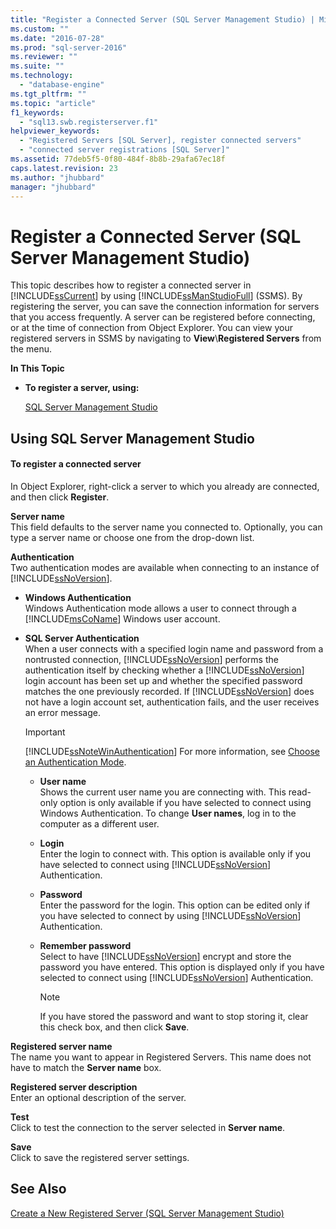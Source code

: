 ```yaml
---
title: "Register a Connected Server (SQL Server Management Studio) | Microsoft Docs"
ms.custom: ""
ms.date: "2016-07-28"
ms.prod: "sql-server-2016"
ms.reviewer: ""
ms.suite: ""
ms.technology: 
  - "database-engine"
ms.tgt_pltfrm: ""
ms.topic: "article"
f1_keywords: 
  - "sql13.swb.registerserver.f1"
helpviewer_keywords: 
  - "Registered Servers [SQL Server], register connected servers"
  - "connected server registrations [SQL Server]"
ms.assetid: 77deb5f5-0f80-484f-8b8b-29afa67ec18f
caps.latest.revision: 23
ms.author: "jhubbard"
manager: "jhubbard"
---
```

# Register a Connected Server (SQL Server Management Studio)
  This topic describes how to register a connected server in [!INCLUDE[ssCurrent](../../a9notintoc/includes/sscurrent-md.md)] by using [!INCLUDE[ssManStudioFull](../../a9notintoc/includes/ssmanstudiofull-md.md)] (SSMS). By registering the server, you can save the connection information for servers that you access frequently. A server can be registered before connecting, or at the time of connection from Object Explorer.  You can view your registered servers in SSMS by navigating to **View**\\**Registered Servers** from the menu.
  
 **In This Topic**  
  
-   **To register a server, using:**  
  
     [SQL Server Management Studio](#SSMSProcedure)  
  
##  <a name="SSMSProcedure"></a> Using SQL Server Management Studio  
  
#### To register a connected server  
  
In Object Explorer, right-click a server to which you already are connected, and then click **Register**.
  
**Server name**  
This field defaults to the server name you connected to.  Optionally, you can type a server name or choose one from the drop-down list.

**Authentication**  
Two authentication modes are available when connecting to an instance of [!INCLUDE[ssNoVersion](../../a9notintoc/includes/ssnoversion-md.md)]. 

-    **Windows Authentication**  
Windows Authentication mode allows a user to connect through a [!INCLUDE[msCoName](../../a9notintoc/includes/msconame-md.md)] Windows user account. 

-    **SQL Server Authentication**   
When a user connects with a specified login name and password from a nontrusted connection, [!INCLUDE[ssNoVersion](../../a9notintoc/includes/ssnoversion-md.md)] performs the authentication itself by checking whether a [!INCLUDE[ssNoVersion](../../a9notintoc/includes/ssnoversion-md.md)] login account has been set up and whether the specified password matches the one previously recorded. If [!INCLUDE[ssNoVersion](../../a9notintoc/includes/ssnoversion-md.md)] does not have a login account set, authentication fails, and the user receives an error message.

     > [!IMPORTANT]  
     > [!INCLUDE[ssNoteWinAuthentication](../../a9retired/includes/ssnotewinauthentication-md.md)] For more information, see [Choose an Authentication Mode](../../relational-databases/security/choose-an-authentication-mode.md).  

     -    **User name**  
Shows the current user name you are connecting with. This read-only option is only available if you have selected to connect using Windows Authentication. To change **User names**, log in to the computer as a different user. 

     -    **Login**  
Enter the login to connect with. This option is available only if you have selected to connect using [!INCLUDE[ssNoVersion](../../a9notintoc/includes/ssnoversion-md.md)] Authentication.  

     -    **Password**  
Enter the password for the login. This option can be edited only if you have selected to connect by using [!INCLUDE[ssNoVersion](../../a9notintoc/includes/ssnoversion-md.md)] Authentication. 

     -    **Remember password**  
Select to have [!INCLUDE[ssNoVersion](../../a9notintoc/includes/ssnoversion-md.md)] encrypt and store the password you have entered. This option is displayed only if you have selected to connect using [!INCLUDE[ssNoVersion](../../a9notintoc/includes/ssnoversion-md.md)] Authentication.  

          > [!NOTE]  
          > If you have stored the password and want to stop storing it, clear this check box, and then click **Save**.  

**Registered server name**  
The name you want to appear in Registered Servers. This name does not have to match the **Server name** box.  
  
**Registered server description**  
Enter an optional description of the server.  
  
**Test**  
Click to test the connection to the server selected in **Server name**.  
  
**Save**  
Click to save the registered server settings. 

## See Also  
[Create a New Registered Server (SQL Server Management Studio)](../../tools/sql-server-management-studio/create-a-new-registered-server-sql-server-management-studio.md)
  
  